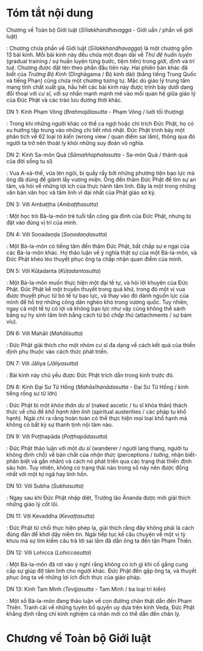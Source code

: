 # Tóm tắt nội dung

Chương về Toàn bộ Giới luật (*Sīlakkhandhavagga* - Giới uẩn / phần về giới luật)

:   Chương chứa phần về Giới luật (*Sīlakkhandhavagga*) là một chương gồm 13 bài kinh. Mỗi bài kinh này đều chứa một đoạn dài về *Thứ đệ huấn luyện* (gradual training / sự huấn luyện từng bước, tiệm tiến) trong *giới*, *định* và *trí tuệ*. Chương được đặt tên theo phần đầu tiên này. Hai phiên bản khác đã biết của *Trường Bộ Kinh* (Dīrghāgama / Bộ kinh dài) (bằng tiếng Trung Quốc và tiếng Phạn) cũng chứa một chương tương tự. Mặc dù giáo lý trung tâm mang tính chất xuất gia, hầu hết các bài kinh này được trình bày dưới dạng đối thoại với *cư sĩ*, với sự nhấn mạnh mạnh mẽ vào mối quan hệ giữa giáo lý của Đức Phật và các trào lưu đương thời khác.

DN 1: Kinh Phạm Võng (*Brahmajālasutta* - Phạm Võng / lưới tối thượng)

:   Trong khi những người khác có thể ca ngợi hoặc chỉ trích Đức Phật, họ có xu hướng tập trung vào những chi tiết nhỏ nhặt. Đức Phật trình bày một phân tích về 62 loại *tà kiến* (wrong view / quan điểm sai lầm), thông qua đó người ta trở nên thoát ly khỏi những suy đoán vô nghĩa.

DN 2: Kinh Sa-môn Quả (*Sāmaññaphalasutta* - Sa-môn Quả / thành quả của đời sống tu sĩ)

:   Vua A-xà-thế, vừa lên ngôi, bị quấy rầy bởi những phương tiện bạo lực mà ông đã dùng để giành lấy vương miện. Ông đến thăm Đức Phật để tìm sự an tâm, và hỏi về những lợi ích của thực hành tâm linh. Đây là một trong những văn bản văn học và tâm linh vĩ đại nhất của Phật giáo sơ kỳ.

DN 3: Với Ambaṭṭha (*Ambaṭṭhasutta*)

:   Một học trò Bà-la-môn trẻ tuổi tấn công gia đình của Đức Phật, nhưng bị đặt vào đúng vị trí của mình.

DN 4: Với Soṇadaṇḍa (*Soṇadaṇḍasutta*)

:   Một Bà-la-môn có tiếng tăm đến thăm Đức Phật, bất chấp sự e ngại của các Bà-la-môn khác. Họ thảo luận về ý nghĩa thật sự của một Bà-la-môn, và Đức Phật khéo léo thuyết phục ông ta chấp nhận quan điểm của mình.

DN 5: Với Kūṭadanta (*Kūṭadantasutta*)

:   Một Bà-la-môn muốn thực hiện một đại tế tự, và hỏi lời khuyên của Đức Phật. Đức Phật kể một truyền thuyết trong quá khứ, trong đó một vị vua được thuyết phục từ bỏ tế tự bạo lực, và thay vào đó dành nguồn lực của mình để hỗ trợ những công dân nghèo khó trong vương quốc. Tuy nhiên, ngay cả một tế tự có lợi và không bạo lực như vậy cũng không thể sánh bằng sự hy sinh tâm linh bằng cách từ bỏ *chấp thủ* (attachments / sự bám víu).

DN 6: Với Mahāli (*Mahālisutta*)

:   Đức Phật giải thích cho một nhóm cư sĩ đa dạng về cách kết quả của thiền định phụ thuộc vào cách thức phát triển.

DN 7: Với Jāliya (*Jāliyasutta*)

:   Bài kinh này chủ yếu được Đức Phật trích dẫn trong kinh trước đó.

DN 8: Kinh Đại Sư Tử Hống (*Mahāsīhanādasutta* - Đại Sư Tử Hống / kinh tiếng rống sư tử lớn)

:   Đức Phật bị một *khỏa thân du sĩ* (naked ascetic / tu sĩ khỏa thân) thách thức về chủ đề *khổ hạnh tâm linh* (spiritual austerities / các pháp tu khổ hạnh). Ngài chỉ ra rằng hoàn toàn có thể thực hiện mọi loại khổ hạnh mà không có bất kỳ sự thanh tịnh nội tâm nào.

DN 9: Với Poṭṭhapāda (*Poṭṭhapādasutta*)

:   Đức Phật thảo luận với một *du sĩ* (wanderer / người lang thang, người tu không định chỗ) về bản chất của *nhận thức* (perceptions / *tưởng*, nhận biết-phân biệt và gắn nhãn) và cách nó phát triển qua các trạng thái thiền định sâu hơn. Tuy nhiên, không có trạng thái nào trong số này nên được đồng nhất với một tự ngã hay linh hồn.

DN 10: Với Subha (*Subhasutta*)

:   Ngay sau khi Đức Phật nhập diệt, Trưởng lão Ānanda được mời giải thích những giáo lý cốt lõi.

DN 11: Với Kevaddha (*Kevaṭṭasutta*)

:   Đức Phật từ chối thực hiện phép lạ, giải thích rằng đây không phải là cách đúng đắn để khơi dậy niềm tin. Ngài tiếp tục kể câu chuyện về một vị tỳ khưu mà sự tìm kiếm câu trả lời sai lầm đã dẫn ông ta đến tận Phạm Thiên.

DN 12: Với Lohicca (*Lohiccasutta*)

:   Một Bà-la-môn đã rơi vào ý nghĩ rằng không có ích gì khi cố gắng cung cấp sự giúp đỡ tâm linh cho người khác. Đức Phật đến gặp ông ta, và thuyết phục ông ta về những lợi ích đích thực của giáo pháp.

DN 13: Kinh Tam Minh (*Tevijjasutta* - Tam Minh / ba loại tri kiến)

:   Một số Bà-la-môn đang thảo luận về con đường chân thật dẫn đến Phạm Thiên. Tranh cãi về những tuyên bố quyền uy dựa trên kinh Veda, Đức Phật khẳng định rằng chỉ kinh nghiệm cá nhân mới có thể dẫn đến chân lý.

# Chương về Toàn bộ Giới luật